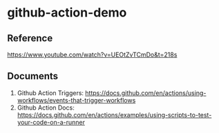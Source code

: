 # github-action-demo

## Reference

https://www.youtube.com/watch?v=UEOtZvTCmDo&t=218s


## Documents

1. Github Action Triggers: https://docs.github.com/en/actions/using-workflows/events-that-trigger-workflows
2. Github Action Docs: https://docs.github.com/en/actions/examples/using-scripts-to-test-your-code-on-a-runner